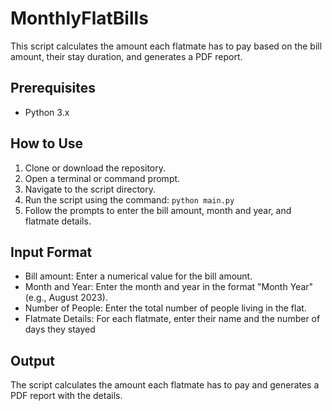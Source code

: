 # MonthlyFlatBills

This script calculates the amount each flatmate has to pay based on the bill amount, their stay duration, and generates a PDF report.

## Prerequisites

- Python 3.x

## How to Use

1. Clone or download the repository.
2. Open a terminal or command prompt.
3. Navigate to the script directory.
4. Run the script using the command: `python main.py`
5. Follow the prompts to enter the bill amount, month and year, and flatmate details.

## Input Format

- Bill amount: Enter a numerical value for the bill amount.
- Month and Year: Enter the month and year in the format "Month Year" (e.g., August 2023).
- Number of People: Enter the total number of people living in the flat.
- Flatmate Details: For each flatmate, enter their name and the number of days they stayed

## Output

The script calculates the amount each flatmate has to pay and generates a PDF report with the details.
